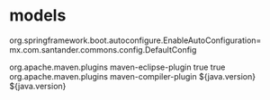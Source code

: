 # models
org.springframework.boot.autoconfigure.EnableAutoConfiguration=\
mx.com.santander.commons.config.DefaultConfig


<build>
		<plugins>
			<plugin>
				<groupId>org.apache.maven.plugins</groupId>
				<artifactId>maven-eclipse-plugin</artifactId>
				<configuration>
					<downloadSources>true</downloadSources>
					<downloadJavadocs>true</downloadJavadocs>
				</configuration>
			</plugin>
			<!-- Set a JDK compiler level -->
			<plugin>
				<groupId>org.apache.maven.plugins</groupId>
				<artifactId>maven-compiler-plugin</artifactId>
				<configuration>
					<source>${java.version}</source>
					<target>${java.version}</target>
				</configuration>
			</plugin>
		</plugins>
	</build>
